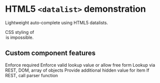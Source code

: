 # HTML5 `<datalist>` demonstration

Lightweight auto-complete using HTML5 datalists.

CSS styling of <option> is impossible.


## Custom component features

Enforce required
Enforce valid lookup value or allow free form
Lookup via REST, DOM, array of objects
Provide additional hidden value for item
If REST, call parser function
